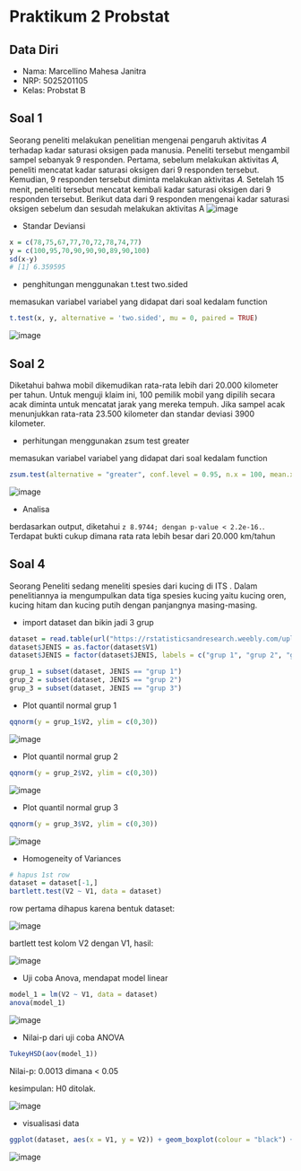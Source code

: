 # Praktikum 2 Probstat
## Data Diri
- Nama: Marcellino Mahesa Janitra
- NRP: 5025201105
- Kelas: Probstat B

## Soal 1
Seorang peneliti melakukan penelitian mengenai pengaruh aktivitas 𝐴 terhadap
kadar saturasi oksigen pada manusia. Peneliti tersebut mengambil sampel
sebanyak 9 responden. Pertama, sebelum melakukan aktivitas 𝐴, peneliti mencatat
kadar saturasi oksigen dari 9 responden tersebut. Kemudian, 9 responden tersebut
diminta melakukan aktivitas 𝐴. Setelah 15 menit, peneliti tersebut mencatat kembali
kadar saturasi oksigen dari 9 responden tersebut. Berikut data dari 9 responden
mengenai kadar saturasi oksigen sebelum dan sesudah melakukan aktivitas A
![image](https://cdn.discordapp.com/attachments/810347347237273631/980521703425859674/unknown.png)

- Standar Deviansi
```r
x = c(78,75,67,77,70,72,78,74,77)
y = c(100,95,70,90,90,90,89,90,100)
sd(x-y)
# [1] 6.359595
```

- penghitungan menggunakan t.test two.sided

memasukan variabel variabel yang didapat dari soal kedalam function
```r
t.test(x, y, alternative = 'two.sided', mu = 0, paired = TRUE)
```
![image](https://cdn.discordapp.com/attachments/810347347237273631/980522358014103593/unknown.png)

## Soal 2
Diketahui bahwa mobil dikemudikan rata-rata lebih dari 20.000 kilometer per tahun.
Untuk menguji klaim ini, 100 pemilik mobil yang dipilih secara acak diminta untuk
mencatat jarak yang mereka tempuh. Jika sampel acak menunjukkan rata-rata
23.500 kilometer dan standar deviasi 3900 kilometer. 
- perhitungan menggunakan zsum test greater

memasukan variabel variabel yang didapat dari soal kedalam function
```r
zsum.test(alternative = "greater", conf.level = 0.95, n.x = 100, mean.x = 23500, sigma.x = 3900, mu = 20000)
```
![image](https://cdn.discordapp.com/attachments/810347347237273631/980522710058811412/unknown.png)
- Analisa

berdasarkan output, diketahui ```z 8.9744; dengan p-value < 2.2e-16.```. Terdapat bukti cukup dimana rata rata lebih besar dari 20.000 km/tahun

## Soal 4
Seorang Peneliti sedang meneliti spesies dari kucing di ITS . Dalam penelitiannya
ia mengumpulkan data tiga spesies kucing yaitu kucing oren, kucing hitam dan
kucing putih dengan panjangnya masing-masing.

- import dataset dan bikin jadi 3 grup

```r
dataset = read.table(url("https://rstatisticsandresearch.weebly.com/uploads/1/0/2/6/1026585/onewayanova.txt"))
dataset$JENIS = as.factor(dataset$V1)
dataset$JENIS = factor(dataset$JENIS, labels = c("grup 1", "grup 2", "grup 3", "grup 4"))

grup_1 = subset(dataset, JENIS == "grup 1")
grup_2 = subset(dataset, JENIS == "grup 2")
grup_3 = subset(dataset, JENIS == "grup 3")
```

- Plot quantil normal grup 1
```r
qqnorm(y = grup_1$V2, ylim = c(0,30))
```
![image](https://cdn.discordapp.com/attachments/810347347237273631/980527807388069989/unknown.png)
- Plot quantil normal grup 2
```r
qqnorm(y = grup_2$V2, ylim = c(0,30))
```
![image](https://cdn.discordapp.com/attachments/810347347237273631/980527987919323186/unknown.png)
- Plot quantil normal grup 3
```r
qqnorm(y = grup_3$V2, ylim = c(0,30))
```
![image](https://media.discordapp.net/attachments/810347347237273631/980528048560545863/unknown.png?width=410&height=367)

- Homogeneity of Variances
```r
# hapus 1st row
dataset = dataset[-1,]
bartlett.test(V2 ~ V1, data = dataset)
```
row pertama dihapus karena bentuk dataset:

![image](https://media.discordapp.net/attachments/810347347237273631/980532228666830938/unknown.png?width=228&height=231)

bartlett test kolom V2 dengan V1, hasil:

![image](https://media.discordapp.net/attachments/810347347237273631/980532075260174356/unknown.png?width=376&height=68)

- Uji coba Anova, mendapat model linear
```r
model_1 = lm(V2 ~ V1, data = dataset)
anova(model_1)
```
![image](https://cdn.discordapp.com/attachments/810347347237273631/980533460785590332/unknown.png)

- Nilai-p dari uji coba ANOVA
```r
TukeyHSD(aov(model_1))
```
Nilai-p: 0.0013 dimana < 0.05

kesimpulan: H0 ditolak.

![image](https://cdn.discordapp.com/attachments/810347347237273631/980533781083615322/unknown.png)

- visualisasi data
```r
ggplot(dataset, aes(x = V1, y = V2)) + geom_boxplot(colour = "black") + scale_x_discrete() + xlab("species") + ylab("length")
```
![image](https://cdn.discordapp.com/attachments/810347347237273631/980536024788783104/unknown.png)